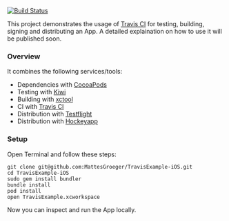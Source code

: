 [![Build Status](https://travis-ci.org/MattesGroeger/TravisExample-iOS.png?branch=master)](https://travis-ci.org/MattesGroeger/TravisExample-iOS)

This project demonstrates the usage of [Travis CI](http://www.travis-ci.org/) for testing, building, signing and distributing an App. A detailed explaination on how to use it will be published soon.

### Overview

It combines the following services/tools:
* Dependencies with [CocoaPods](http://cocoapods.org/)
* Testing with [Kiwi](https://github.com/allending/Kiwi)
* Building with [xctool](https://github.com/facebook/xctool)
* CI with [Travis CI](https://travis-ci.org/)
* Distribution with [Testflight](https://testflightapp.com/)
* Distribution with [Hockeyapp](http://hockeyapp.net/)

### Setup

Open Terminal and follow these steps:
```
git clone git@github.com:MattesGroeger/TravisExample-iOS.git
cd TravisExample-iOS
sudo gem install bundler
bundle install
pod install
open TravisExample.xcworkspace
```

Now you can inspect and run the App locally.

